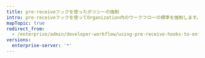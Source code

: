 ```yaml
---
title: pre-receiveフックを使ったポリシーの強制
intro: pre-receiveフックを使ってOrganization内のワークフローの標準を強制します。 pre-receiveフックは、プッシュがリポジトリに受け付けられる前に、事前に定義された一連の品質チェックをコードがパスすることを求めます。
mapTopic: true
redirect_from:
  - /enterprise/admin/developer-workflow/using-pre-receive-hooks-to-enforce-policy
versions:
  enterprise-server: '*'
---
```


